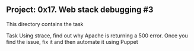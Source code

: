 Project: 0x17. Web stack debugging #3
-------------------------
This directory contains the task

Task
Using strace, find out why Apache is returning a 500 error. Once you find the issue, fix it and then automate it using Puppet 